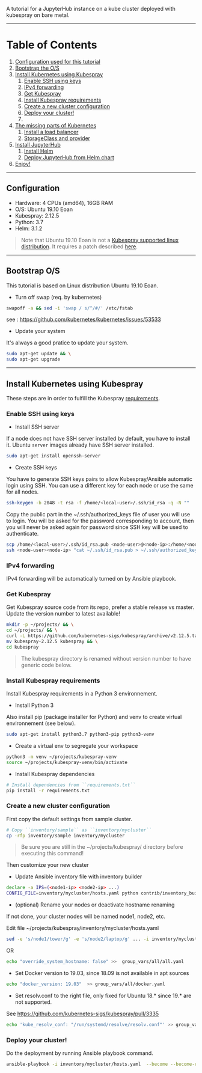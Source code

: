 A tutorial for a JupyterHub instance on a kube cluster deployed with kubespray on bare metal.

---
# Table of Contents
1. [Configuration used for this tutorial](#Configuration)
2. [Bootstrap the O/S](#Bootstrap-OS)
3. [Install Kubernetes using Kubespray](#Install-Kubernetes-using-Kubespray)
   1. [Enable SSH using keys](#Enable-SSH-using-keys)
   2. [IPv4 forwarding](#IPv4-forwarding)
   3. [Get Kubespray](#Get-Kubespray)
   4. [Install Kubespray requirements](#Install-Kubespray-requirements)
   5. [Create a new cluster configuration](#Create-a-new-cluster-configuration)
   6. [Deploy your cluster!](#Deploy-your-cluster!)
   7. []()
4. [The missing parts of Kubernetes]()
   1. [Install a load balancer]()
   2. [StorageClass and provider]()
5. [Install JupyterHub]()
   1. [Install Helm]()
   2. [Deploy JupyterHub from Helm chart]()
6. [Enjoy!]()

---
## Configuration

- Hardware: 4 CPUs (amd64), 16GB RAM
- O/S: Ubuntu 19.10 Eoan
- Kubespray: 2.12.5
- Python: 3.7
- Helm: 3.1.2

> Note that Ubuntu 19.10 Eoan is not a [Kubespray supported linux distribution](https://github.com/kubernetes-sigs/kubespray#supported-linux-distributions). It requires a patch described [here](#then-customize-your-new-cluster). 

---
## Bootstrap O/S

This tutorial is based on Linux distribution Ubuntu 19.10 Eoan.

- Turn off swap (req. by kubernetes)

``` bash
swapoff -a && sed -i 'swap / s/^/#/' /etc/fstab
```
see : https://github.com/kubernetes/kubernetes/issues/53533

- Update your system

It's always a good pratice to update your system.

``` bash
sudo apt-get update && \
sudo apt-get upgrade
```

---
## Install Kubernetes using Kubespray

These steps are in order to fulfill the Kubespray [requirements](https://github.com/kubernetes-sigs/kubespray#requirements).

### Enable SSH using keys

- Install SSH server

If a node does not have SSH server installed by default, you have to install it.
Ubuntu `server` images already have SSH server installed.

``` bash
sudo apt-get install openssh-server
```

  - Create SSH keys

You have to generate SSH keys pairs to allow Kubespray/Ansible automatic login using SSH.
You can use a different key for each node or use the same for all nodes.

``` bash
ssh-keygen -b 2048 -t rsa -f /home/<local-user>/.ssh/id_rsa -q -N ""
```

Copy the public part in the ~/.ssh/authorized_keys file of user you will use to login.
You will be asked for the password corresponding to <node-user> account, then you will never be asked again for password since SSH key will be used to authenticate.

``` bash
scp /home/<local-user>/.ssh/id_rsa.pub <node-user>@<node-ip>:/home/<node-user>/.ssh
ssh <node-user><node-ip> "cat ~/.ssh/id_rsa.pub > ~/.ssh/authorized_keys" "rm ~/.ssh/id_rsa.pub"
```

### IPv4 forwarding

IPv4 forwarding will be automatically turned on by Ansible playbook.

### Get Kubespray

Get Kubespray source code from its repo, prefer a stable release vs master.
Update the version number to latest available!

``` bash
mkdir -p ~/projects/ && \
cd ~/projects/ && \
curl -L https://github.com/kubernetes-sigs/kubespray/archive/v2.12.5.tar.gz | tar xvz && \
mv kubespray-2.12.5 kubespray && \
cd kubespray
```
> The kubespray directory is renamed without version number to have generic code below.

### Install Kubespray requirements

Install Kubespray requirements in a Python 3 environnement.

- Install Python 3

Also install pip (package installer for Python) and venv to create virtual environnement (see below).

``` bash
sudo apt-get install python3.7 python3-pip python3-venv
```

- Create a virtual env to segregate your workspace

``` bash
python3 -m venv ~/projects/kubespray-venv
source ~/projects/kubespray-venv/bin/activate
```

- Install Kubespray dependencies

``` bash
# Install dependencies from ``requirements.txt``
pip install -r requirements.txt
```

### Create a new cluster configuration

First copy the default settings from sample cluster.

``` bash
# Copy ``inventory/sample`` as ``inventory/mycluster``
cp -rfp inventory/sample inventory/mycluster
```
> Be sure you are still in the ~/projects/kubespray/ directory before executing this command!

Then customize your new cluster

- Update Ansible inventory file with inventory builder

``` bash
declare -a IPS=(<node1-ip> <node2-ip> ...)
CONFIG_FILE=inventory/mycluster/hosts.yaml python contrib/inventory_builder/inventory.py ${IPS[@]}
```
- (optional) Rename your nodes or deactivate hostname renaming

If not done, your cluster nodes will be named node1, node2, etc.

Edit file ~/projects/kubespray/inventory/mycluster/hosts.yaml

``` bash
sed -e 's/node1/tower/g' -e 's/node2/laptop/g' ... -i inventory/mycluster/hosts.yaml
```

OR

``` bash
echo "override_system_hostname: false" >>  group_vars/all/all.yaml
```

- Set Docker version to 19.03, since 18.09 is not available in apt sources

``` bash
echo "docker_version: 19.03"  >> group_vars/all/docker.yaml
```

- Set resolv.conf to the right file, only fixed for Ubuntu 18.* since 19.* are not supported.

See https://github.com/kubernetes-sigs/kubespray/pull/3335

``` bash
echo 'kube_resolv_conf: "/run/systemd/resolve/resolv.conf"' >> group_vars/all/all.yaml
```

### Deploy your cluster!

Do the deployment by running Ansible playbook command.

``` bash
ansible-playbook -i inventory/mycluster/hosts.yaml  --become --become-user=root cluster.yml
```

